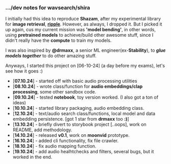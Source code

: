 ### .../dev notes for **wavsearch/shira**

I initially had this idea to reproduce **Shazam**, after my experimental library for **image retrieval**, **[ripple](https://github.com/kelechi-c/ripple_net)**.
However, as always, I dropped it. But I picked it up again, cus my current mission was **'model bending'**,
in other words, using **pretrained models** to achieve/build other awesome stuff, since I didn't really have the **compute** to train my models.

I was also inspired by **@drmaxx**, a senior ML engineer(ex-**Stability**), to **_glue models together_**  to do other amazing stuff.

Anyways, I started this project on [06-10-24] (a day before my exams), let's see how it goes :)

- [**07.10.24**] - started off with basic audio processing utilities
- [**08.10.24**] - wrote class/function for **audio embeddings/clap processing**, some other sandbox code.
- [**09.10.24**] - tested **notebook**, toy version worked. (I also got a ton of ideas) 
- [**10.10.24**] - started library packaging, audio embedding class.
- [**12.10.24**] - text/audio search class/functions, local model and data embedding persistence. \[got 1 star from **drmaxx** too **:)**]
- [**13.10.24**] - briefly divert to storybook project [..oops], work on README, add methodology.
- [**14.10.24**] - released **v0.1**, work on **moonvid** prototype.
- [**16.10.24**] - added cli functionality, fix file crawler.
- [**18.10.24**] - fix audio mapping function.
- [**19.10.24**] - add audio healhtchecks and filters, several bugs, but it worked in the end.